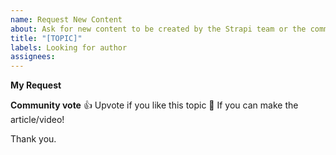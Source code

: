 ```yaml
---
name: Request New Content
about: Ask for new content to be created by the Strapi team or the community
title: "[TOPIC]"
labels: Looking for author
assignees:
---
```


**My Request**
<!--
Hello 👋 

Before you start, please make sure your issue is understandable and reproducible.
To make your issue readable make sure you use valid Markdown syntax.

Please explain clearly what article would you like to see.
-->

**Community vote**
👍 Upvote if you like this topic
🚀 If you can make the article/video!

Thank you.
